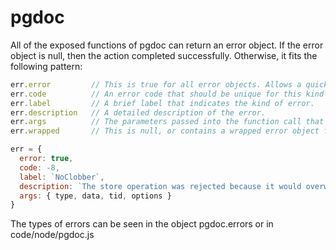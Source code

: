 
# pgdoc

All of the exposed functions of pgdoc can return an error object. If the error object is null, then the action completed successfully. Otherwise, it fits the following pattern:

``` js
err.error         // This is true for all error objects. Allows a quick check for functions that don't return separate objects.
err.code          // An error code that should be unique for this kind of pgdoc error.
err.label         // A brief label that indicates the kind of error.
err.description   // A detailed description of the error.
err.args          // The parameters passed into the function call that failed.
err.wrapped       // This is null, or contains a wrapped error object from another source.

err = {
  error: true,
  code: -8,
  label: `NoClobber`,
  description: `The store operation was rejected because it would overwrite existing data`,
  args: { type, data, tid, options }
}
```

The types of errors can be seen in the object pgdoc.errors or in code/node/pgdoc.js